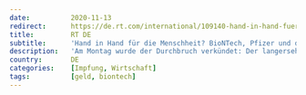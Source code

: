 ```yaml
---
date:          2020-11-13
redirect:      https://de.rt.com/international/109140-hand-in-hand-fuer-die-menschheit-biontech-und-der-corona-impfstoff/
title:         RT DE
subtitle:      'Hand in Hand für die Menschheit? BioNTech, Pfizer und der Corona-Impfstoff'
description:   'Am Montag wurde der Durchbruch verkündet: Der langersehnte transatlantische Corona-Impfstoff ist da. Entwickelt wurde er vom deutschen Unternehmen BioNTech gemeinsam mit dem US-Pharmagiganten Pfizer. Nicht nur die Menschheit soll nun profitieren. Die Biontech-Aktien gehen durch die Decke.'
country:       DE
categories:    [Impfung, Wirtschaft]
tags:          [geld, biontech]
---
```

